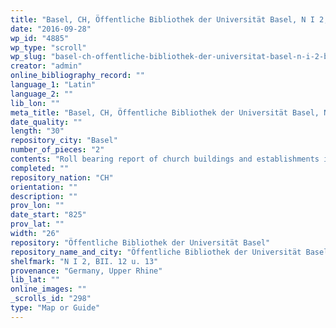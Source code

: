 ```yaml
---
title: "Basel, CH, Öffentliche Bibliothek der Universität Basel, N I 2, BII. 12 u. 13"
date: "2016-09-28"
wp_id: "4885"
wp_type: "scroll"
wp_slug: "basel-ch-offentliche-bibliothek-der-universitat-basel-n-i-2-bii-12-u-13"
creator: "admin"
online_bibliography_record: ""
language_1: "Latin"
language_2: ""
lib_lon: ""
meta_title: "Basel, CH, Öffentliche Bibliothek der Universität Basel, N I 2, BII. 12 u. 13"
date_quality: ""
length: "30"
repository_city: "Basel"
number_of_pieces: "2"
contents: "Roll bearing report of church buildings and establishments in the Holy Land."
completed: ""
repository_nation: "CH"
orientation: ""
description: ""
prov_lon: ""
date_start: "825"
prov_lat: ""
width: "26"
repository: "Öffentliche Bibliothek der Universität Basel"
repository_name_and_city: "Öffentliche Bibliothek der Universität Basel, Basel CH"
shelfmark: "N I 2, BII. 12 u. 13"
provenance: "Germany, Upper Rhine"
lib_lat: ""
online_images: ""
_scrolls_id: "298"
type: "Map or Guide"
---
```



